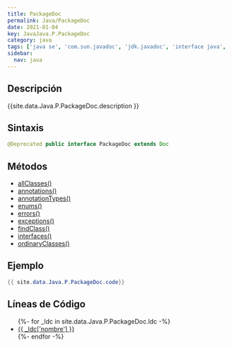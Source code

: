 ```yaml
---
title: PackageDoc
permalink: Java/PackageDoc
date: 2021-01-04
key: JavaJava.P.PackageDoc
category: java
tags: ['java se', 'com.sun.javadoc', 'jdk.javadoc', 'interface java', 'Java 1.2']
sidebar: 
  nav: java
---
```


## Descripción
{{site.data.Java.P.PackageDoc.description }}

## Sintaxis
~~~java
@Deprecated public interface PackageDoc extends Doc
~~~

## Métodos
* [allClasses()](/Java/PackageDoc/allClasses)
* [annotations()](/Java/PackageDoc/annotations)
* [annotationTypes()](/Java/PackageDoc/annotationTypes)
* [enums()](/Java/PackageDoc/enums)
* [errors()](/Java/PackageDoc/errors)
* [exceptions()](/Java/PackageDoc/exceptions)
* [findClass()](/Java/PackageDoc/findClass)
* [interfaces()](/Java/PackageDoc/interfaces)
* [ordinaryClasses()](/Java/PackageDoc/ordinaryClasses)

## Ejemplo
~~~java
{{ site.data.Java.P.PackageDoc.code}}
~~~

## Líneas de Código
<ul>
{%- for _ldc in site.data.Java.P.PackageDoc.ldc -%}
   <li>
       <a href="{{_ldc['url'] }}">{{ _ldc['nombre'] }}</a>
   </li>
{%- endfor -%}
</ul>
